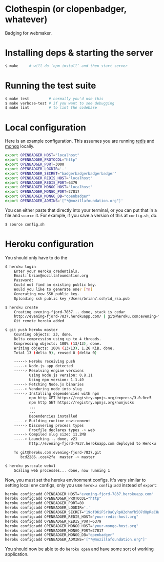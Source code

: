 # Clothespin (or clopenbadger, whatever)

Badging for webmaker.

# Installing deps & starting the server

```bash
$ make     # will do `npm install` and then start server
```

# Running the test suite

```bash
$ make test         # normally you'd use this
$ make verbose-test # if you want to see debugging
$ make lint         # to lint the codebase
```

# Local configuration
Here is an example configuration. This assumes you are running
[redis](http://redis.io) and [mongo](http://mongodb.org/) locally.

```bash
export OPENBADGER_HOST="localhost"
export OPENBADGER_PROTOCOL="http"
export OPENBADGER_PORT=3000
export OPENBADGER_LOGDIR='.'
export OPENBADGER_SECRET="badgerbadgerbadgerbadger"
export OPENBADGER_REDIS_HOST="localhost"
export OPENBADGER_REDIS_PORT=6379
export OPENBADGER_MONGO_HOST="localhost"
export OPENBADGER_MONGO_PORT=27017
export OPENBADGER_MONGO_DB="openbadger"
export OPENBADGER_ADMINS='["*@mozillafoundation.org"]'
```

You can either paste that directly into your terminal, or you can put
that in a file and `source` it. For example, if you save a version of this at `config.sh`, do:

```bash
$ source config.sh
```

# Heroku configuration

You should only have to do the 

```bash
$ heroku login
    Enter your Heroku credentials.
    Email: brian@mozillafoundation.org
    Password: 
    Could not find an existing public key.
    Would you like to generate one? [Yn] 
    Generating new SSH public key.
    Uploading ssh public key /Users/brian/.ssh/id_rsa.pub

$ heroku create
    Creating evening-fjord-7837... done, stack is cedar
    http://evening-fjord-7837.herokuapp.com/ | git@heroku.com:evening-fjord-7837.git
    Git remote heroku added

$ git push heroku master
    Counting objects: 23, done.
    Delta compression using up to 4 threads.
    Compressing objects: 100% (13/13), done.
    Writing objects: 100% (13/13), 1.26 KiB, done.
    Total 13 (delta 9), reused 0 (delta 0)

    -----> Heroku receiving push
    -----> Node.js app detected
    -----> Resolving engine versions
           Using Node.js version: 0.8.11
           Using npm version: 1.1.49
    -----> Fetching Node.js binaries
    -----> Vendoring node into slug
    -----> Installing dependencies with npm
           npm http GET https://registry.npmjs.org/express/3.0.0rc5
           npm http GET https://registry.npmjs.org/nunjucks
           ...
           ...
           Dependencies installed
    -----> Building runtime environment
    -----> Discovering process types
           Procfile declares types -> web
    -----> Compiled slug size: 11.2MB
    -----> Launching... done, v21
           http://evening-fjord-7837.herokuapp.com deployed to Heroku

    To git@heroku.com:evening-fjord-7837.git
       bcd2285..cce42fa  master -> master

$ heroku ps:scale web=1
    Scaling web processes... done, now running 1
```

Now, you must set the heroku environment configs. It's very similar to
setting local env configs, only you use `heroku config:add` instead of
`export`:

```bash
heroku config:add OPENBADGER_HOST="evening-fjord-7837.herokuapp.com"
heroku config:add OPENBADGER_PROTOCOL="http"
heroku config:add OPENBADGER_PORT=80
heroku config:add OPENBADGER_LOGDIR='.'
heroku config:add OPENBADGER_SECRET="19ofOKiFSr8aCyRpH2ohmfh5O7dOpReCHa9vkeoWJCWP72oVb"
heroku config:add OPENBADGER_REDIS_HOST="your-redis-host.org"
heroku config:add OPENBADGER_REDIS_PORT=6379
heroku config:add OPENBADGER_MONGO_HOST="your-mongo-host.org"
heroku config:add OPENBADGER_MONGO_PORT=27017
heroku config:add OPENBADGER_MONGO_DB="openbadger"
heroku config:add OPENBADGER_ADMINS='["*@mozillafoundation.org"]'
```

You should now be able to do `heroku open` and have some sort of working
application.
